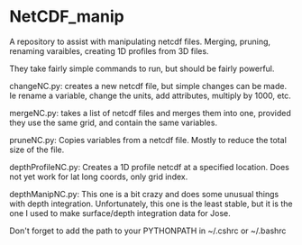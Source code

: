 NetCDF_manip
============

A repository to assist with manipulating netcdf files. Merging, pruning, renaming varaibles, creating 1D profiles from 3D files.

They take fairly simple commands to run, but should be fairly powerful.

changeNC.py: creates a new netcdf file, but simple changes can be made. Ie rename a variable, change the units, add attributes, multiply by 1000, etc.

mergeNC.py: takes a list of netcdf files and merges them into one, provided they use the same grid, and contain the same variables.

pruneNC.py: Copies variables from a netcdf file. Mostly to reduce the total size of the file.

depthProfileNC.py: Creates a 1D profile netcdf at a specified location. Does not yet work for lat long coords, only grid index.

depthManipNC.py: This one is a bit crazy and does some unusual things with depth integration. Unfortunately, this one is the least stable, but it is the one I used to make surface/depth integration data for Jose.


Don't forget to add the path to your PYTHONPATH in ~/.cshrc or ~/.bashrc
